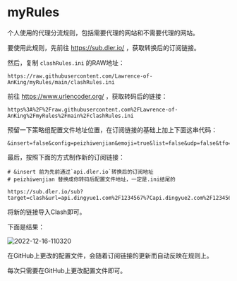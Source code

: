 # myRules

个人使用的代理分流规则，包括需要代理的网站和不需要代理的网站。

要使用此规则，先前往 <https://sub.dler.io/> ，获取转换后的订阅链接。

然后，复制 `clashRules.ini` 的RAW地址：

```Shell
https://raw.githubusercontent.com/Lawrence-of-AnKing/myRules/main/clashRules.ini
```

前往 <https://www.urlencoder.org/> ，获取转码后的链接：

```Shell
https%3A%2F%2Fraw.githubusercontent.com%2FLawrence-of-AnKing%2FmyRules%2Fmain%2FclashRules.ini
```

预留一下策略组配置文件地址位置，在订阅链接的基础上加上下面这串代码：

```Shell
&insert=false&config=peizhiwenjian&emoji=true&list=false&udp=false&tfo=false&scv=false&fdn=false&sort=false
```

最后，按照下面的方式制作新的订阅链接：

```Shell
# &insert 前为先前通过`api.dler.io`转换后的订阅地址
# peizhiwenjian 替换成你转码后配置文件地址，一定是.ini结尾的

https://sub.dler.io/sub?target=clash&url=api.dingyue1.com%2F1234567%7Capi.dingyue2.com%2F1234567%7Capi.wangiyihun.com%2Fblabla&insert=false&config=peizhiwenjian&emoji=true&list=false&udp=false&tfo=false&scv=false&fdn=false&sort=false
```

将新的链接导入Clash即可。

下面是结果：

![2022-12-16-110320](https://cdn.jsdelivr.net/gh/Lawrence-of-AnKing/ImgBank@main/MdImg/2022/12/2022-12-16-110320.png)

在GitHub上更改的配置文件，会随着订阅链接的更新而自动反映在规则上。

每次只需要在GitHub上更改配置文件即可。
